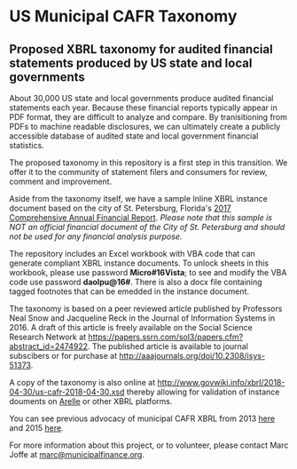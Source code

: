 # US Municipal CAFR Taxonomy
## Proposed XBRL taxonomy for audited financial statements produced by US state and local governments

About 30,000 US state and local governments produce audited financial statements each year. Because these financial reports typically appear in PDF format, they are difficult to analyze and compare. By tranisitioning from PDFs to machine readable disclosures, we can ultimately create a publicly accessible database of audited state and local government financial statistics.

The proposed taxonomy in this repository is a first step in this transition. We offer it to the community of statement filers and consumers for review, comment and improvement.

Aside from the taxonomy itself, we have a sample Inline XBRL instance document based on the city of St. Petersburg, Florida's [2017 Comprehensive Annual Financial Report](http://www.stpete.org/city_departments/finance/docs/2017%20City%20of%20St.%20Petersburg%20CAFR_web.pdf). *Please note that this sample is NOT an official financial document of the City of St. Petersburg and should not be used for any financial analysis purpose.*

The repository includes an Excel workbook with VBA code that can generate compliant XBRL instance documents.  To unlock sheets in this workbook, please use password __Micro#16Vista__; to see and modify the VBA code use password __daolpu@16#__. There is also a docx file containing tagged footnotes that can be emedded in the instance document.

The taxonomy is based on a peer reviewed article published by Professors Neal Snow and Jacqueline Reck in the Journal of Information Systems in 2016. A draft of this article is freely available on the Social Science Research Network at https://papers.ssrn.com/sol3/papers.cfm?abstract_id=2474922. The published article is available to journal subscibers or for purchase at http://aaajournals.org/doi/10.2308/isys-51373.

A copy of the taxonomy is also online at http://www.govwiki.info/xbrl/2018-04-30/us-cafr-2018-04-30.xsd thereby allowing for validation of instance douments on [Arelle](http://www.arelle.org) or other XBRL platforms.

You can see previous advocacy of municipal CAFR XBRL from 2013 [here](http://tabbforum.com/opinions/the-case-for-muni-xbrl-bringing-municipal-financial-disclosure-into-the-21st-century) and 2015 [here](http://www.governing.com/gov-institute/voices/col-missing-information-municipal-bond-investors-need.html).

For more information about this project, or to volunteer, please contact Marc Joffe at marc@municipalfinance.org.
